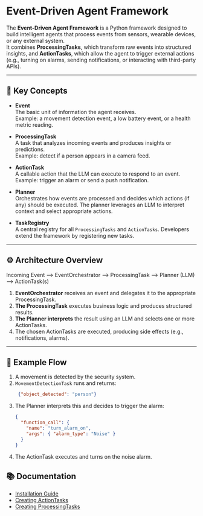 # Event-Driven Agent Framework

The **Event-Driven Agent Framework** is a Python framework designed to build intelligent agents that process events from sensors, wearable devices, or any external system.  
It combines **ProcessingTasks**, which transform raw events into structured insights, and **ActionTasks**, which allow the agent to trigger external actions (e.g., turning on alarms, sending notifications, or interacting with third-party APIs).

---

## 🔑 Key Concepts

- **Event**  
  The basic unit of information the agent receives.  
  Example: a movement detection event, a low battery event, or a health metric reading.

- **ProcessingTask**  
  A task that analyzes incoming events and produces insights or predictions.  
  Example: detect if a person appears in a camera feed.

- **ActionTask**  
  A callable action that the LLM can execute to respond to an event.  
  Example: trigger an alarm or send a push notification.

- **Planner**  
  Orchestrates how events are processed and decides which actions (if any) should be executed. The planner leverages an LLM to interpret context and select appropriate actions.

- **TaskRegistry**  
  A central registry for all `ProcessingTasks` and `ActionTasks`. Developers extend the framework by registering new tasks.

---

## ⚙️ Architecture Overview

Incoming Event --> EventOrchestrator --> ProcessingTask --> Planner (LLM) --> ActionTask(s)

1. **EventOrchestrator** receives an event and delegates it to the appropriate ProcessingTask.
2. **The ProcessingTask** executes business logic and produces structured results.
3. **The Planner interprets** the result using an LLM and selects one or more ActionTasks.
4. The chosen ActionTasks are executed, producing side effects (e.g., notifications, alarms).

---

## 🚀 Example Flow

1. A movement is detected by the security system.  
2. `MovementDetectionTask` runs and returns:  
   ```json
    {"object_detected": "person"}
3. The Planner interprets this and decides to trigger the alarm:
    ```json
    {
      "function_call": {
        "name": "turn_alarm_on",
        "args": { "alarm_type": "Noise" }
      }
    }
4. The ActionTask executes and turns on the noise alarm.

## 📚 Documentation

- [Installation Guide](install.md)  
- [Creating ActionTasks](actions.md)
- [Creating ProcessingTasks](processing.md)  
